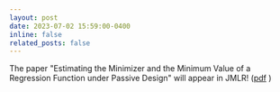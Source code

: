 ```yaml
---
layout: post
date: 2023-07-02 15:59:00-0400
inline: false
related_posts: false
---
```


The paper "Estimating the Minimizer and the Minimum Value of a Regression Function under Passive Design" will appear in JMLR! ([pdf](https://arxiv.org/pdf/2211.16457.pdf) )
